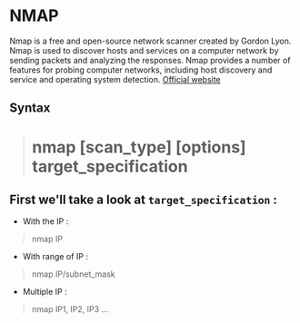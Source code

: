 # NMAP

Nmap is a free and open-source network scanner created by Gordon Lyon. Nmap is used to discover hosts and services on a computer network by sending packets and analyzing the responses. Nmap provides a number of features for probing computer networks, including host discovery and service and operating system detection.
[Official website](https://nmap.org/)

## Syntax

> # nmap [scan_type] [options] target_specification

## First we'll take a look at `target_specification` :

* With the IP :

 > nmap IP

* With range of IP :

> nmap IP/subnet_mask

* Multiple IP :

> nmap IP1, IP2, IP3 ...


